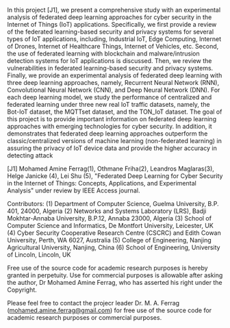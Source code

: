 In this project [J1], we present a comprehensive study with an experimental analysis of federated deep learning approaches for cyber security in the Internet of Things (IoT) applications. Specifically, we first provide a review of the federated learning-based security and privacy systems for several types of IoT applications, including, Industrial IoT, Edge Computing, Internet of Drones, Internet of Healthcare Things, Internet of Vehicles, etc. Second, the use of federated learning with blockchain and malware/intrusion detection systems for IoT applications is discussed. Then, we review the vulnerabilities in federated learning-based security and privacy systems. Finally, we provide an experimental analysis of federated deep learning with three deep learning approaches, namely, Recurrent Neural Network (RNN), Convolutional Neural Network (CNN), and Deep Neural Network (DNN). For each deep learning model, we study the performance of centralized and federated learning under three new real IoT traffic datasets, namely, the Bot-IoT dataset, the MQTTset dataset, and the TON\_IoT dataset. The goal of this project is to provide important information on federated deep learning approaches with emerging technologies for cyber security. In addition, it demonstrates that federated deep learning approaches outperform the classic/centralized versions of machine learning (non-federated learning) in assuring the privacy of IoT device data and provide the higher accuracy in detecting attack


[J1] Mohamed Amine Ferrag(1), Othmane Friha(2), Leandros Maglaras(3), Helge Janicke (4), Lei Shu (5), "Federated Deep Learning for Cyber Security in the Internet of Things: Concepts, Applications, and Experimental Analysis" under review by IEEE Access journal.

Contributors:
(1) Department of Computer Science, Guelma University, B.P. 401, 24000, Algeria
(2) Networks and Systems Laboratory (LRS), Badji Mokhtar-Annaba University, B.P.12, Annaba 23000, Algeria
(3) School of Computer Science and Informatics, De Montfort University, Leicester, UK
(4) Cyber Security Cooperative Research Centre (CSCRC) and Edith Cowan University, Perth, WA 6027, Australia
(5) College of Engineering, Nanjing Agricultural University, Nanjing, China
(6) School of Engineering, University of Lincoln, Lincoln, UK

Free use of the source code for academic research purposes is hereby granted in perpetuity. Use for commercial purposes is allowable after asking the author, Dr Mohamed Amine Ferrag, who has asserted his right under the Copyright. 


Please feel free to contact the projecr leader Dr. M. A. Ferrag (mohamed.amine.ferrag@gmail.com) for free use of the source code for academic research purposes or commercial purposes.

